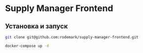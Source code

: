 # Supply Manager Frontend

## Установка и запуск

```bash
git clone git@github.com:rodemark/supply-manager-frontend.git
```

```bash
docker-compose up -d
```